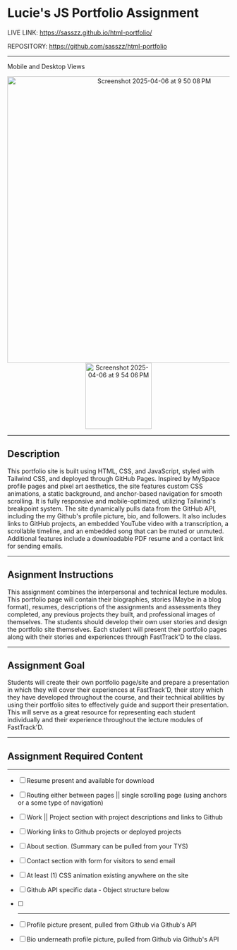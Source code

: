 # Lucie's JS Portfolio Assignment

LIVE LINK: https://sasszz.github.io/html-portfolio/

REPOSITORY: https://github.com/sasszz/html-portfolio

---

Mobile and Desktop Views
<p align="center">
<img width="650" alt="Screenshot 2025-04-06 at 9 50 08 PM" src="https://github.com/user-attachments/assets/d7c5c505-a53c-45c0-a20a-2524567faeaa" />
<img width="150" alt="Screenshot 2025-04-06 at 9 54 06 PM" src="https://github.com/user-attachments/assets/94110149-e160-4e24-a6b5-274ca40dc55b" />
</p>

---

## Description

This portfolio site is built using HTML, CSS, and JavaScript, styled with Tailwind CSS, and deployed through GitHub Pages. Inspired by MySpace profile pages and pixel art aesthetics, the site features custom CSS animations, a static background, and anchor-based navigation for smooth scrolling. It is fully responsive and mobile-optimized, utilizing Tailwind's breakpoint system. The site dynamically pulls data from the GitHub API, including the my Github's profile picture, bio, and followers. It also includes links to GitHub projects, an embedded YouTube video with a transcription, a scrollable timeline, and an embedded song that can be muted or unmuted. Additional features include a downloadable PDF resume and a contact link for sending emails.

---

## Asignment Instructions

This assignment combines the interpersonal and technical lecture modules. This portfolio page will contain their biographies, stories (Maybe in a blog format), resumes, descriptions of the assignments and assessments they completed, any previous projects they built, and professional images of themselves. The students should develop their own user stories and design the portfolio site themselves. Each student will present their portfolio pages along with their stories and experiences through FastTrack'D to the class.

---

## Assignment Goal

Students will create their own portfolio page/site and prepare a presentation in which they will cover their experiences at FastTrack'D, their story which they have developed throughout the course, and their technical abilities by using their portfolio sites to effectively guide and support their presentation. This will serve as a great resource for representing each student individually and their experience throughout the lecture modules of FastTrack'D.

---

## Assignment Required Content

---
- [ ] Resume present and available for download
- [ ] Routing either between pages || single scrolling page (using anchors or a some type of navigation)
- [ ] Work || Project section with project descriptions and links to Github
- [ ] Working links to Github projects or deployed projects
- [ ] About section. (Summary can be pulled from your TYS)
- [ ] Contact section with form for visitors to send email
- [ ] At least (1) CSS animation existing anywhere on the site
- [ ] Github API specific data - Object structure below
- [ ] ----------------------------
- [ ] Profile picture present, pulled from Github via Github's API
- [ ] Bio underneath profile picture, pulled from Github via Github's API

